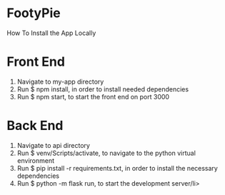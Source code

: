 # FootyPie
How To Install the App Locally


<h1> Front End </h1>

<ol>
<li> Navigate to my-app directory </li>
<li>  Run $ npm install, in order to install needed dependencies </li>
<li> Run $ npm start, to start the front end on port 3000 </li>
</ol>

<h1> Back End </h1>

<ol>
<li> Navigate to api directory </li>
<li> Run $ venv/Scripts/activate, to navigate to the python virtual environment </li>
<li> Run $ pip install -r requirements.txt, in order to install the necessary dependencies</li>
<li> Run $ python -m flask run, to start the development server/li>
</ol>
